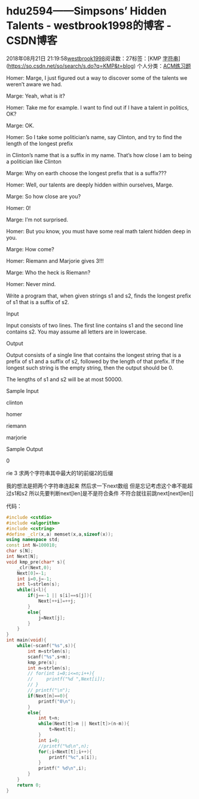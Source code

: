 # hdu2594——Simpsons’ Hidden Talents - westbrook1998的博客 - CSDN博客





2018年08月21日 21:19:58[westbrook1998](https://me.csdn.net/westbrook1998)阅读数：27标签：[KMP																[字符串](https://so.csdn.net/so/search/s.do?q=字符串&t=blog)](https://so.csdn.net/so/search/s.do?q=KMP&t=blog)
个人分类：[ACM练习题](https://blog.csdn.net/westbrook1998/article/category/7652684)








> 
Homer: Marge, I just figured out a way to discover some of the talents we weren’t aware we had.  

  Marge: Yeah, what is it?  

  Homer: Take me for example. I want to find out if I have a talent in politics, OK?  

  Marge: OK.  

  Homer: So I take some politician’s name, say Clinton, and try to find the length of the longest prefix  

  in Clinton’s name that is a suffix in my name. That’s how close I am to being a politician like Clinton  

  Marge: Why on earth choose the longest prefix that is a suffix???  

  Homer: Well, our talents are deeply hidden within ourselves, Marge.  

  Marge: So how close are you?  

  Homer: 0!  

  Marge: I’m not surprised.  

  Homer: But you know, you must have some real math talent hidden deep in you.  

  Marge: How come?  

  Homer: Riemann and Marjorie gives 3!!!  

  Marge: Who the heck is Riemann?  

  Homer: Never mind.  

  Write a program that, when given strings s1 and s2, finds the longest prefix of s1 that is a suffix of s2. 

  Input 

  Input consists of two lines. The first line contains s1 and the second line contains s2. You may assume all letters are in lowercase. 

  Output 

  Output consists of a single line that contains the longest string that is a prefix of s1 and a suffix of s2, followed by the length of that prefix. If the longest such string is the empty string, then the output should be 0.  

  The lengths of s1 and s2 will be at most 50000. 

  Sample Input 

  clinton 

  homer 

  riemann 

  marjorie 

  Sample Output 

  0 

  rie 3
求两个字符串其中最大的1的前缀2的后缀 

我的想法是把两个字符串连起来 然后求一下next数组 但是忘记考虑这个串不能超过s1和s2 所以先要判断next[len]是不是符合条件 不符合就往前跳next[next[len]]

代码：

```cpp
#include <cstdio>
#include <algorithm>
#include <cstring>
#define _clr(x,a) memset(x,a,sizeof(x));
using namespace std;
const int N=100010;
char s[N];
int Next[N];
void kmp_pre(char* s){
    _clr(Next,0);
    Next[0]=-1;
    int i=0,j=-1;
    int l=strlen(s);
    while(i<l){
        if(j==-1 || s[i]==s[j]){
            Next[++i]=++j;
        }
        else{
            j=Next[j];
        }
    }
}
int main(void){
    while(~scanf("%s",s)){
        int m=strlen(s);
        scanf("%s",s+m);
        kmp_pre(s);
        int n=strlen(s);
        // for(int i=0;i<=n;i++){
        //     printf("%d ",Next[i]);
        // }
        // printf("\n");
        if(Next[n]==0){
            printf("0\n");
        }
        else{
            int t=n;
            while(Next[t]>m || Next[t]>(n-m)){
                t=Next[t];
            }
            int i=0;
            //printf("%d\n",n);
            for(;i<Next[t];i++){
                printf("%c",s[i]);
            }
            printf(" %d\n",i);
        }
    }
    return 0;
}
```






